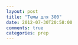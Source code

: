 ```yaml
---
layout: post
title: "Темы для 300"
date: 2012-07-30T20:58:00
comments: true
categories: prep 
---
```

